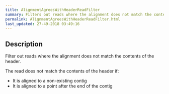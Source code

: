 ```yaml
---
title: AlignmentAgreesWithHeaderReadFilter
summary: Filters out reads where the alignment does not match the contents of the header
permalink: AlignmentAgreesWithHeaderReadFilter.html
last_updated: 27-49-2018 03:49:16
---
```



## Description

Filter out reads where the alignment does not match the contents of the header.

 <p>The read does not match the contents of the header if:</p>

 <ul>
     <li>It is aligned to a non-existing contig</li>
     <li>It is aligned to a point after the end of the contig</li>
 </ul>

